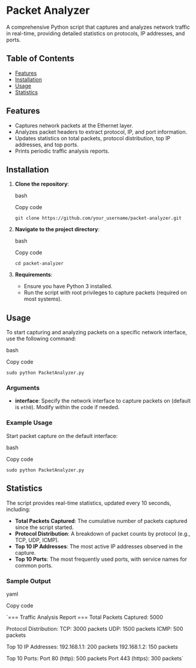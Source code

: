 Packet Analyzer
===============

A comprehensive Python script that captures and analyzes network traffic in real-time, providing detailed statistics on protocols, IP addresses, and ports.

Table of Contents
-----------------

-   [Features](#features)
-   [Installation](#installation)
-   [Usage](#usage)
-   [Statistics](#statistics)

Features
--------

-   Captures network packets at the Ethernet layer.
-   Analyzes packet headers to extract protocol, IP, and port information.
-   Updates statistics on total packets, protocol distribution, top IP addresses, and top ports.
-   Prints periodic traffic analysis reports.

Installation
------------

1.  **Clone the repository**:

    bash

    Copy code

    `git clone https://github.com/your_username/packet-analyzer.git`

2.  **Navigate to the project directory**:

    bash

    Copy code

    `cd packet-analyzer`

3.  **Requirements**:

    -   Ensure you have Python 3 installed.
    -   Run the script with root privileges to capture packets (required on most systems).

Usage
-----

To start capturing and analyzing packets on a specific network interface, use the following command:

bash

Copy code

`sudo python PacketAnalyzer.py`

### Arguments

-   **interface**: Specify the network interface to capture packets on (default is `eth0`). Modify within the code if needed.

### Example Usage

Start packet capture on the default interface:

bash

Copy code

`sudo python PacketAnalyzer.py`

Statistics
----------

The script provides real-time statistics, updated every 10 seconds, including:

-   **Total Packets Captured**: The cumulative number of packets captured since the script started.
-   **Protocol Distribution**: A breakdown of packet counts by protocol (e.g., TCP, UDP, ICMP).
-   **Top 10 IP Addresses**: The most active IP addresses observed in the capture.
-   **Top 10 Ports**: The most frequently used ports, with service names for common ports.

### Sample Output

yaml

Copy code

`=== Traffic Analysis Report ===
Total Packets Captured: 5000

Protocol Distribution:
  TCP: 3000 packets
  UDP: 1500 packets
  ICMP: 500 packets

Top 10 IP Addresses:
  192.168.1.1: 200 packets
  192.168.1.2: 150 packets

Top 10 Ports:
  Port 80 (http): 500 packets
  Port 443 (https): 300 packets`
